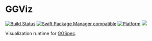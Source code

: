 # GGViz

[![Build Status](https://github.com/glimpseio/GGViz/workflows/GGViz%20CI/badge.svg?branch=main)](https://github.com/glimpseio/GGViz/actions)
[![Swift Package Manager compatible](https://img.shields.io/badge/SPM-compatible-brightgreen.svg)](https://github.com/apple/swift-package-manager)
[![Platform](https://img.shields.io/badge/Platforms-macOS%20|%20iOS%20|%20tvOS%20|%20Linux-lightgrey.svg)](https://github.com/glimpseio/GGSpec)
[![](https://tokei.rs/b1/github/glimpseio/GGViz)](https://github.com/glimpseio/GGViz)

Visualization runtime for [GGSpec](https://github.com/glimpseio/GGSpec).

